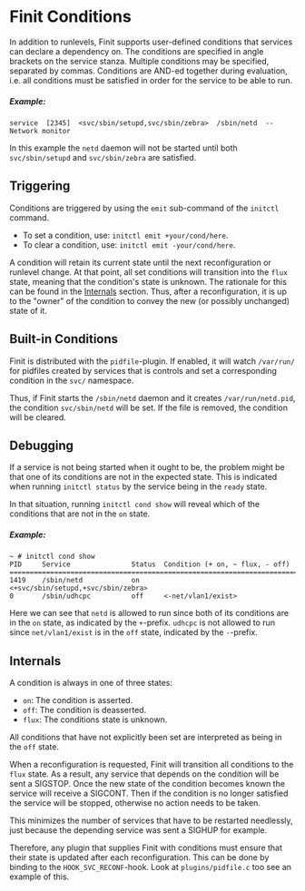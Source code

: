 # Finit Conditions

In addition to runlevels, Finit supports user-defined conditions that
services can declare a dependency on. The conditions are specified in
angle brackets on the service stanza. Multiple conditions may be
specified, separated by commas. Conditions are AND-ed together during
evaluation, i.e. all conditions must be satisfied in order for the
service to be able to run.

##### Example:

```
service  [2345]  <svc/sbin/setupd,svc/sbin/zebra>  /sbin/netd  -- Network monitor
```

In this example the `netd` daemon will not be started until both
`svc/sbin/setupd` and `svc/sbin/zebra` are satisfied.


## Triggering

Conditions are triggered by using the `emit` sub-command of the
`initctl` command.

   * To set a condition, use: `initctl emit +your/cond/here`.
   * To clear a condition, use: `initctl emit -your/cond/here`.

A condition will retain its current state until the next
reconfiguration or runlevel change. At that point, all set conditions
will transition into the `flux` state, meaning that the condition's
state is unknown. The rationale for this can be found in the
[Internals](#internals) section. Thus, after a reconfiguration, it is
up to the "owner" of the condition to convey the new (or possibly
unchanged) state of it.


## Built-in Conditions

Finit is distributed with the `pidfile`-plugin. If enabled, it will
watch `/var/run/` for pidfiles created by services that is controls
and set a corresponding condition in the `svc/` namespace.

Thus, if Finit starts the `/sbin/netd` daemon and it creates
`/var/run/netd.pid`, the condition `svc/sbin/netd` will be set. If the
file is removed, the condition will be cleared.


## Debugging

If a service is not being started when it ought to be, the problem
might be that one of its conditions are not in the expected
state. This is indicated when running `initctl status` by the service
being in the `ready` state.

In that situation, running `initctl cond show` will reveal which of
the conditions that are not in the `on` state.

##### Example:

```
~ # initctl cond show
PID     Service               Status  Condition (+ on, ~ flux, - off)
====================================================================================
1419    /sbin/netd            on      <+svc/sbin/setupd,+svc/sbin/zebra>
0       /sbin/udhcpc          off     <-net/vlan1/exist>
```

Here we can see that `netd` is allowed to run since both of its
conditions are in the `on` state, as indicated by the
`+`-prefix. `udhcpc` is not allowed to run since `net/vlan1/exist` is
in the `off` state, indicated by the `-`-prefix.


## Internals

A condition is always in one of three states:

   * `on`: The condition is asserted.
   * `off`: The condition is deasserted.
   * `flux`: The conditions state is unknown.

All conditions that have not explicitly been set are interpreted as
being in the `off` state.

When a reconfiguration is requested, Finit will transition all
conditions to the `flux` state. As a result, any service that depends
on the condition will be sent a SIGSTOP. Once the new state of the
condition becomes known the service will receive a SIGCONT. Then if
the condition is no longer satisfied the service will be stopped,
otherwise no action needs to be taken.

This minimizes the number of services that have to be restarted
needlessly, just because the depending service was sent a SIGHUP for
example.

Therefore, any plugin that supplies Finit with conditions must ensure
that their state is updated after each reconfiguration. This can be
done by binding to the `HOOK_SVC_RECONF`-hook. Look at
`plugins/pidfile.c` too see an example of this.
